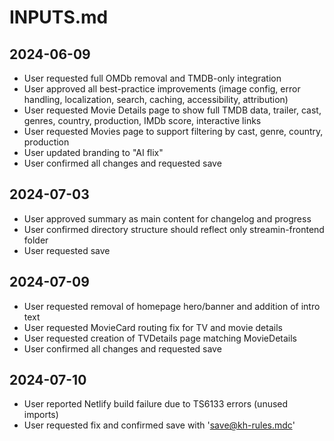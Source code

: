 # INPUTS.md

## 2024-06-09
- User requested full OMDb removal and TMDB-only integration
- User approved all best-practice improvements (image config, error handling, localization, search, caching, accessibility, attribution)
- User requested Movie Details page to show full TMDB data, trailer, cast, genres, country, production, IMDb score, interactive links
- User requested Movies page to support filtering by cast, genre, country, production
- User updated branding to "AI flix"
- User confirmed all changes and requested save 

## 2024-07-03
- User approved summary as main content for changelog and progress
- User confirmed directory structure should reflect only streamin-frontend folder
- User requested save 

## 2024-07-09
- User requested removal of homepage hero/banner and addition of intro text
- User requested MovieCard routing fix for TV and movie details
- User requested creation of TVDetails page matching MovieDetails
- User confirmed all changes and requested save 

## 2024-07-10
- User reported Netlify build failure due to TS6133 errors (unused imports)
- User requested fix and confirmed save with 'save@kh-rules.mdc' 